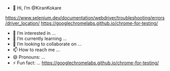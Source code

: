 - 👋 Hi, I’m @KiranKokare

https://www.selenium.dev/documentation/webdriver/troubleshooting/errors/driver_location/
https://googlechromelabs.github.io/chrome-for-testing/


- 👀 I’m interested in ...
- 🌱 I’m currently learning ...
- 💞️ I’m looking to collaborate on ...
- 📫 How to reach me ...
- 😄 Pronouns: ...
- ⚡ Fun fact: ...
https://googlechromelabs.github.io/chrome-for-testing/
<!---
KiranKokare/KiranKokare is a ✨ special ✨ repository because its `README.md` (this file) appears on your GitHub profile.
You can click the Preview link to take a look at your changes.
--->
